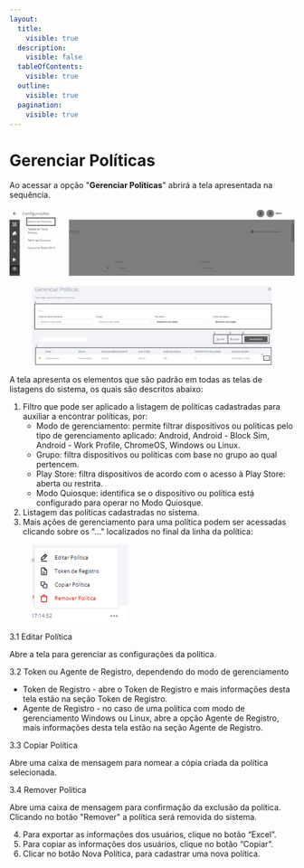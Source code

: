 ```yaml
---
layout:
  title:
    visible: true
  description:
    visible: false
  tableOfContents:
    visible: true
  outline:
    visible: true
  pagination:
    visible: true
---
```


# Gerenciar Políticas

Ao acessar a opção "**Gerenciar Políticas**" abrirá a tela apresentada na sequência.

![](<../../../../.gitbook/assets/0 (20).png>)

<figure><img src="../../../../.gitbook/assets/Captura de tela 2024-12-02 141600.png" alt=""><figcaption></figcaption></figure>

A tela apresenta os elementos que são padrão em todas as telas de listagens do sistema, os quais são descritos abaixo:

1. Filtro que pode ser aplicado a listagem de políticas cadastradas para auxiliar a encontrar políticas, por:&#x20;
   * Modo de gerenciamento: permite filtrar dispositivos ou políticas pelo tipo de gerenciamento aplicado: Android, Android - Block Sim, Android - Work Profile, ChromeOS, Windows ou Linux.
   * Grupo: filtra dispositivos ou políticas com base no grupo ao qual pertencem.
   * Play Store: filtra dispositivos de acordo com o acesso à Play Store: aberta ou restrita.
   * Modo Quiosque: identifica se o dispositivo ou política está configurado para operar no Modo Quiosque.
2. Listagem das políticas cadastradas no sistema.
3. Mais ações de gerenciamento para uma política podem ser acessadas clicando sobre os "..." localizados no final da linha da política:

<figure><img src="../../../../.gitbook/assets/image.png" alt=""><figcaption></figcaption></figure>

3.1 Editar Política

Abre a tela para gerenciar as configurações da política.

3.2 Token ou Agente de Registro, dependendo do modo de gerenciamento

* Token de Registro - abre o Token de Registro e mais informações desta tela estão na seção Token de Registro.
* Agente de Registro - no caso de uma política com modo de gerenciamento Windows ou Linux, abre a opção Agente de Registro, mais informações desta tela estão na seção Agente de Registro.

3.3 Copiar Política

Abre uma caixa de mensagem para nomear a cópia criada da política selecionada.&#x20;

3.4 Remover Política

Abre uma caixa de mensagem para confirmação da exclusão da política. Clicando no botão "Remover" a política será removida do sistema.

4. Para exportar as informações dos usuários, clique no botão “Excel”.
5. Para copiar as informações dos usuários, clique no botão “Copiar”.
6. Clicar no botão Nova Política, para cadastrar uma nova política.
